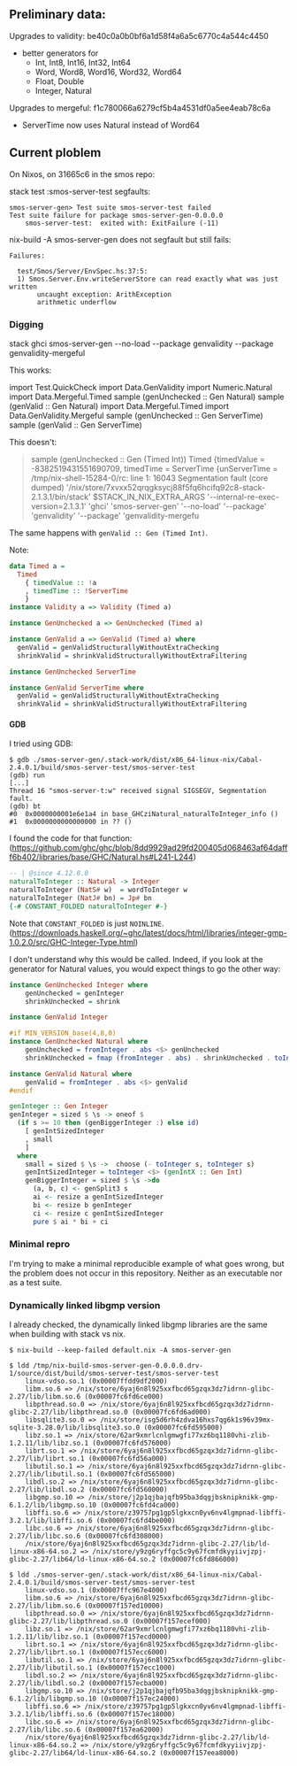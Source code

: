 ## Preliminary data:

Upgrades to validity: be40c0a0b0bf6a1d58f4a6a5c6770c4a544c4450

- better generators for
  - Int, Int8, Int16, Int32, Int64
  - Word, Word8, Word16, Word32, Word64
  - Float, Double
  - Integer, Natural

Upgrades to mergeful: f1c780066a6279cf5b4a4531df0a5ee4eab78c6a

- ServerTime now uses Natural instead of Word64


## Current ploblem

On Nixos, on 31665c6 in the smos repo:

stack test :smos-server-test segfaults:

```
smos-server-gen> Test suite smos-server-test failed
Test suite failure for package smos-server-gen-0.0.0.0
    smos-server-test:  exited with: ExitFailure (-11)
```

nix-build -A smos-server-gen does not segfault but still fails:

```
Failures:

  test/Smos/Server/EnvSpec.hs:37:5:
  1) Smos.Server.Env.writeServerStore can read exactly what was just written
       uncaught exception: ArithException
       arithmetic underflow
```


### Digging

stack ghci smos-server-gen --no-load --package genvalidity --package genvalidity-mergeful

This works:

import Test.QuickCheck
import Data.GenValidity
import Numeric.Natural
import Data.Mergeful.Timed
sample (genUnchecked :: Gen Natural)
sample (genValid :: Gen Natural)
import Data.Mergeful.Timed
import Data.GenValidity.Mergeful
sample (genUnchecked :: Gen ServerTime)
sample (genValid :: Gen ServerTime)

This doesn't:

> sample (genUnchecked :: Gen (Timed Int))
Timed {timedValue = -8382519431551690709, timedTime = ServerTime {unServerTime = /tmp/nix-shell-15284-0/rc: line 1: 16043 Segmentation fault      (core dumped) '/nix/store/7xvxx52qrqgksycj88f5fq6hcifq92c8-stack-2.1.3.1/bin/stack' $STACK_IN_NIX_EXTRA_ARGS '--internal-re-exec-version=2.1.3.1' 'ghci' 'smos-server-gen' '--no-load' '--package' 'genvalidity' '--package' 'genvalidity-mergefu

The same happens with `genValid :: Gen (Timed Int)`.

Note:

``` haskell
data Timed a =
  Timed
    { timedValue :: !a
    , timedTime :: !ServerTime
    }
instance Validity a => Validity (Timed a)

instance GenUnchecked a => GenUnchecked (Timed a)

instance GenValid a => GenValid (Timed a) where
  genValid = genValidStructurallyWithoutExtraChecking
  shrinkValid = shrinkValidStructurallyWithoutExtraFiltering

instance GenUnchecked ServerTime

instance GenValid ServerTime where
  genValid = genValidStructurallyWithoutExtraChecking
  shrinkValid = shrinkValidStructurallyWithoutExtraFiltering
```


#### GDB

I tried using GDB:

```
$ gdb ./smos-server-gen/.stack-work/dist/x86_64-linux-nix/Cabal-2.4.0.1/build/smos-server-test/smos-server-test
(gdb) run
[...]
Thread 16 "smos-server-t:w" received signal SIGSEGV, Segmentation fault.
(gdb) bt
#0  0x0000000001e6e1a4 in base_GHCziNatural_naturalToInteger_info ()
#1  0x0000000000000000 in ?? ()
```


I found the code for that function: (https://github.com/ghc/ghc/blob/8dd9929ad29fd200405d068463af64dafff6b402/libraries/base/GHC/Natural.hs#L241-L244)

``` haskell
-- | @since 4.12.0.0
naturalToInteger :: Natural -> Integer
naturalToInteger (NatS# w)  = wordToInteger w
naturalToInteger (NatJ# bn) = Jp# bn
{-# CONSTANT_FOLDED naturalToInteger #-}
```

Note that `CONSTANT_FOLDED` is just `NOINLINE`. (https://downloads.haskell.org/~ghc/latest/docs/html/libraries/integer-gmp-1.0.2.0/src/GHC-Integer-Type.html)

I don't understand why this would be called.
Indeed, if you look at the generator for Natural values, you would expect things to go the other way:

``` haskell
instance GenUnchecked Integer where
    genUnchecked = genInteger
    shrinkUnchecked = shrink

instance GenValid Integer

#if MIN_VERSION_base(4,8,0)
instance GenUnchecked Natural where
    genUnchecked = fromInteger . abs <$> genUnchecked
    shrinkUnchecked = fmap (fromInteger . abs) . shrinkUnchecked . toInteger

instance GenValid Natural where
    genValid = fromInteger . abs <$> genValid
#endif

genInteger :: Gen Integer
genInteger = sized $ \s -> oneof $
  (if s >= 10 then (genBiggerInteger :) else id)
    [ genIntSizedInteger
    , small
    ]
  where
    small = sized $ \s ->  choose (- toInteger s, toInteger s)
    genIntSizedInteger = toInteger <$> (genIntX :: Gen Int)
    genBiggerInteger = sized $ \s ->do
      (a, b, c) <- genSplit3 s
      ai <- resize a genIntSizedInteger
      bi <- resize b genInteger
      ci <- resize c genIntSizedInteger
      pure $ ai * bi + ci
```

### Minimal repro

I'm trying to make a minimal reproducible example of what goes wrong, but the problem does not occur in this repository.
Neither as an executable nor as a test suite.


### Dynamically linked libgmp version

I already checked, the dynamically linked libgmp libraries are the same when building with stack vs nix.

```
$ nix-build --keep-failed default.nix -A smos-server-gen

$ ldd /tmp/nix-build-smos-server-gen-0.0.0.0.drv-1/source/dist/build/smos-server-test/smos-server-test
	linux-vdso.so.1 (0x00007ffdd9df2000)
	libm.so.6 => /nix/store/6yaj6n8l925xxfbcd65gzqx3dz7idrnn-glibc-2.27/lib/libm.so.6 (0x00007fc6fd6ce000)
	libpthread.so.0 => /nix/store/6yaj6n8l925xxfbcd65gzqx3dz7idrnn-glibc-2.27/lib/libpthread.so.0 (0x00007fc6fd6ad000)
	libsqlite3.so.0 => /nix/store/isg5d6rh4zdva16hxs7qg6k1s96v39mx-sqlite-3.28.0/lib/libsqlite3.so.0 (0x00007fc6fd595000)
	libz.so.1 => /nix/store/62ar9xmrlcnlgmwgfi77xz6bq1180vhi-zlib-1.2.11/lib/libz.so.1 (0x00007fc6fd576000)
	librt.so.1 => /nix/store/6yaj6n8l925xxfbcd65gzqx3dz7idrnn-glibc-2.27/lib/librt.so.1 (0x00007fc6fd56a000)
	libutil.so.1 => /nix/store/6yaj6n8l925xxfbcd65gzqx3dz7idrnn-glibc-2.27/lib/libutil.so.1 (0x00007fc6fd565000)
	libdl.so.2 => /nix/store/6yaj6n8l925xxfbcd65gzqx3dz7idrnn-glibc-2.27/lib/libdl.so.2 (0x00007fc6fd560000)
	libgmp.so.10 => /nix/store/j2p1qjbajqfb95ba3dqgjbsknipknikk-gmp-6.1.2/lib/libgmp.so.10 (0x00007fc6fd4ca000)
	libffi.so.6 => /nix/store/z39757pg1gp5lgkxcn0yv6nv4lgmpnad-libffi-3.2.1/lib/libffi.so.6 (0x00007fc6fd4be000)
	libc.so.6 => /nix/store/6yaj6n8l925xxfbcd65gzqx3dz7idrnn-glibc-2.27/lib/libc.so.6 (0x00007fc6fd308000)
	/nix/store/6yaj6n8l925xxfbcd65gzqx3dz7idrnn-glibc-2.27/lib/ld-linux-x86-64.so.2 => /nix/store/y9zg6ryffgc5c9y67fcmfdkyyiivjzpj-glibc-2.27/lib64/ld-linux-x86-64.so.2 (0x00007fc6fd866000)
```


```
$ ldd ./smos-server-gen/.stack-work/dist/x86_64-linux-nix/Cabal-2.4.0.1/build/smos-server-test/smos-server-test
	linux-vdso.so.1 (0x00007ffc967e4000)
	libm.so.6 => /nix/store/6yaj6n8l925xxfbcd65gzqx3dz7idrnn-glibc-2.27/lib/libm.so.6 (0x00007f157ed10000)
	libpthread.so.0 => /nix/store/6yaj6n8l925xxfbcd65gzqx3dz7idrnn-glibc-2.27/lib/libpthread.so.0 (0x00007f157ecef000)
	libz.so.1 => /nix/store/62ar9xmrlcnlgmwgfi77xz6bq1180vhi-zlib-1.2.11/lib/libz.so.1 (0x00007f157ecd0000)
	librt.so.1 => /nix/store/6yaj6n8l925xxfbcd65gzqx3dz7idrnn-glibc-2.27/lib/librt.so.1 (0x00007f157ecc6000)
	libutil.so.1 => /nix/store/6yaj6n8l925xxfbcd65gzqx3dz7idrnn-glibc-2.27/lib/libutil.so.1 (0x00007f157ecc1000)
	libdl.so.2 => /nix/store/6yaj6n8l925xxfbcd65gzqx3dz7idrnn-glibc-2.27/lib/libdl.so.2 (0x00007f157ecba000)
	libgmp.so.10 => /nix/store/j2p1qjbajqfb95ba3dqgjbsknipknikk-gmp-6.1.2/lib/libgmp.so.10 (0x00007f157ec24000)
	libffi.so.6 => /nix/store/z39757pg1gp5lgkxcn0yv6nv4lgmpnad-libffi-3.2.1/lib/libffi.so.6 (0x00007f157ec18000)
	libc.so.6 => /nix/store/6yaj6n8l925xxfbcd65gzqx3dz7idrnn-glibc-2.27/lib/libc.so.6 (0x00007f157ea62000)
	/nix/store/6yaj6n8l925xxfbcd65gzqx3dz7idrnn-glibc-2.27/lib/ld-linux-x86-64.so.2 => /nix/store/y9zg6ryffgc5c9y67fcmfdkyyiivjzpj-glibc-2.27/lib64/ld-linux-x86-64.so.2 (0x00007f157eea8000)
```
